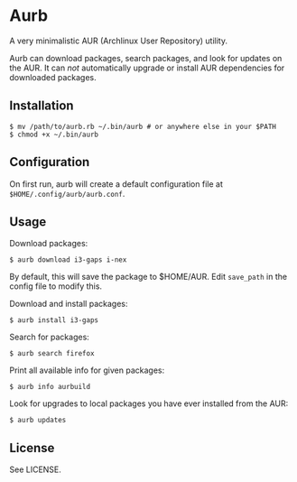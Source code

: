 # Aurb

A very minimalistic AUR (Archlinux User Repository) utility.

Aurb can download packages, search packages, and look for updates on the AUR.
It can *not* automatically upgrade or install AUR dependencies for downloaded packages.

## Installation

    $ mv /path/to/aurb.rb ~/.bin/aurb # or anywhere else in your $PATH
    $ chmod +x ~/.bin/aurb

## Configuration

On first run, aurb will create a default configuration file at
`$HOME/.config/aurb/aurb.conf`.

## Usage

Download packages:

    $ aurb download i3-gaps i-nex

By default, this will save the package to $HOME/AUR. Edit `save_path` in the config file to modify this.

Download and install packages:

    $ aurb install i3-gaps

Search for packages:

    $ aurb search firefox

Print all available info for given packages:

    $ aurb info aurbuild

Look for upgrades to local packages you have ever installed from the AUR:

    $ aurb updates

## License

See LICENSE.
